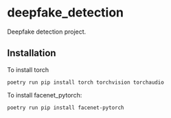 # deepfake_detection

Deepfake detection project.

## Installation
To install torch
```
poetry run pip install torch torchvision torchaudio
```

To install facenet_pytorch:
```
poetry run pip install facenet-pytorch
```
 
